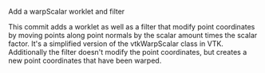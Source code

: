 Add a warpScalar worklet and filter

This commit adds a worklet as well as a filter that modify point coordinates by moving points
along point normals by the scalar amount times the scalar factor.
It's a simplified version of the vtkWarpScalar class in VTK. Additionally the filter doesn't
modify the point coordinates, but creates a new point coordinates that have been warped.

